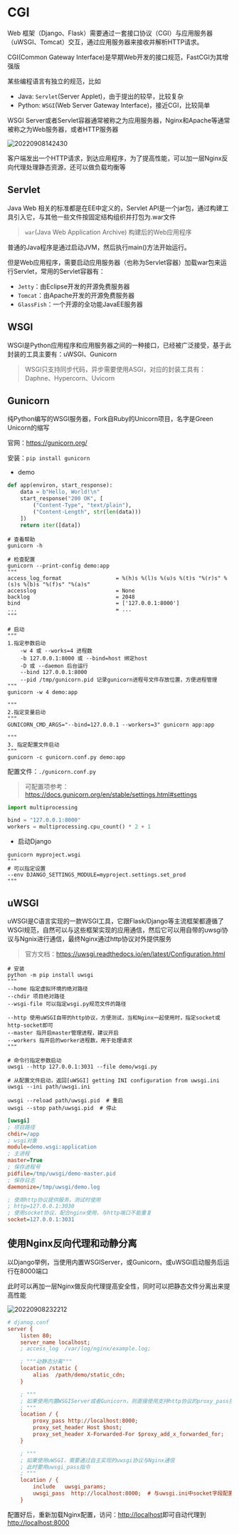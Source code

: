 # CGI

Web 框架（Django、Flask）需要通过一套接口协议（CGI）与应用服务器（uWSGI、Tomcat）交互，通过应用服务器来接收并解析HTTP请求。

CGI(Common Gateway Interface)是早期Web开发的接口规范，FastCGI为其增强版

某些编程语言有独立的规范，比如

- Java: `Servlet`(Server Applet)，由于提出的较早，比较复杂
- Python: `WSGI`(Web Server Gateway Interface)，接近CGI，比较简单

WSGI Server或者Servlet容器通常被称之为应用服务器，Nginx和Apache等通常被称之为Web服务器，或者HTTP服务器

![20220908142430](http://image.zuoright.com/20220908142430.png)

客户端发出一个HTTP请求，到达应用程序，为了提高性能，可以加一层Nginx反向代理处理静态资源，还可以做负载均衡等

## Servlet

Java Web 相关的标准都是在EE中定义的，Servlet API是一个jar包，通过构建工具引入它，与其他一些文件按固定结构组织并打包为.war文件

> `war`(Java Web Application Archive) 构建后的Web应用程序

普通的Java程序是通过启动JVM，然后执行main()方法开始运行。

但是Web应用程序，需要启动应用服务器（也称为Servlet容器）加载war包来运行Servlet，常用的Servlet容器有：

- `Jetty`：由Eclipse开发的开源免费服务器
- `Tomcat`：由Apache开发的开源免费服务器
- `GlassFish`：一个开源的全功能JavaEE服务器

## WSGI

WSGI是Python应用程序和应用服务器之间的一种接口，已经被广泛接受，基于此封装的工具主要有：uWSGI、Gunicorn

> WSGI只支持同步代码，异步需要使用ASGI，对应的封装工具有：Daphne、Hypercorn、Uvicorn

## Gunicorn

纯Python编写的WSGI服务器，Fork自Ruby的Unicorn项目，名字是Green Unicorn的缩写

官网：<https://gunicorn.org/>

安装：`pip install gunicorn`

- demo

```python
def app(environ, start_response):
    data = b"Hello, World!\n"
    start_response("200 OK", [
        ("Content-Type", "text/plain"),
        ("Content-Length", str(len(data)))
    ])
    return iter([data])
```

```shell
# 查看帮助
gunicorn -h

# 检查配置
gunicorn --print-config demo:app
"""
access_log_format                 = %(h)s %(l)s %(u)s %(t)s "%(r)s" %(s)s %(b)s "%(f)s" "%(a)s"
accesslog                         = None
backlog                           = 2048
bind                              = ['127.0.0.1:8000']
...                               = ...
"""

# 启动
"""
1.指定参数启动
    -w 4 或 --works=4 进程数
    -b 127.0.0.1:8000 或 --bind=host 绑定host
    -D 或 --daemon 后台运行
    --bind 127.0.0.1:8000
    --pid /tmp/gunicorn.pid 记录gunicorn进程号文件存放位置，方便进程管理
"""
gunicorn -w 4 demo:app

"""
2.指定变量启动
"""
GUNICORN_CMD_ARGS="--bind=127.0.0.1 --workers=3" gunicorn app:app

"""
3. 指定配置文件启动
"""
gunicorn -c gunicorn.conf.py demo:app
```

配置文件：`./gunicorn.conf.py`

> 可配置项参考：<https://docs.gunicorn.org/en/stable/settings.html#settings>

```python
import multiprocessing

bind = "127.0.0.1:8000"
workers = multiprocessing.cpu_count() * 2 + 1
```

- 启动Django

```shell
gunicorn myproject.wsgi
"""
# 可以指定设置
--env DJANGO_SETTINGS_MODULE=myproject.settings.set_prod
"""
```

## uWSGI

uWSGI是C语言实现的一款WSGI工具，它跟Flask/Django等主流框架都遵循了WSGI规范，自然可以与这些框架实现的应用通信，然后它可以用自带的uwsgi协议与Ngnix进行通信，最终Nginx通过http协议对外提供服务

> 官方文档：<https://uwsgi.readthedocs.io/en/latest/Configuration.html>

```shell
# 安装
python -m pip install uwsgi
"""
--home 指定虚拟环境的绝对路径
--chdir 项目绝对路径
--wsgi-file 可以指定wsgi.py规范文件的路径

--http 使用uWSGI自带的http协议，方便测试，当和Nginx一起使用时，指定socket或http-socket即可
--master 指开启master管理进程，建议开启
--workers 指开启的worker进程数，用于处理请求
"""

# 命令行指定参数启动
uwsgi --http 127.0.0.1:3031 --file demo/wsgi.py

# 从配置文件启动，返回[uWSGI] getting INI configuration from uwsgi.ini
uwsgi --ini path/uwsgi.ini

uwsgi --reload path/uwsgi.pid  # 重启
uwsgi --stop path/uwsgi.pid  # 停止
```

```ini
[uwsgi]
; 项目路径
chdir=/app
; wsgi对象
module=demo.wsgi:application
; 主进程
master=True
; 保存进程号
pidfile=/tmp/uwsgi/demo-master.pid
; 保存日志
daemonize=/tmp/uwsgi/demo.log

; 使用http协议提供服务，测试时使用
; http=127.0.0.1:3030
; 使用socket协议，配合nginx使用，与http端口不能重复
socket=127.0.0.1:3031
```

## 使用Nginx反向代理和动静分离

以Django举例，当使用内置WSGIServer，或Gunicorn，或uWSGI启动服务后运行在8000端口

此时可以再加一层Nginx做反向代理提高安全性，同时可以把静态文件分离出来提高性能

![20220908232212](http://image.zuoright.com/20220908232212.png)

```ini
# djanog.conf
server {
    listen 80;
    server_name localhost;
    ; access_log  /var/log/nginx/example.log;

    ; """动静态分离"""
    location /static {
        alias  /path/demo/static_cdn;
    }

    ; """
    ; 如果使用内置WSGIServer或者Gunicorn，则直接使用支持http协议的proxy_pass指令设置即可
    ; """
    location / {
        proxy_pass http://localhost:8000;
        proxy_set_header Host $host;
        proxy_set_header X-Forwarded-For $proxy_add_x_forwarded_for;
    }

    ; """
    ; 如果使用uWSGI，需要通过自主实现的uwsgi协议与Nginx通信
    ; 此时要用uwsgi_pass指令
    ; """
    location / {
        include   uwsgi_params;
        uwsgi_pass  http://localhost:8000;  # 与uwsgi.ini中socket字段配置一致
    }
```

配置好后，重新加载Nginx配置，访问：<http://localhost>即可自动代理到<http://localhost:8000>
